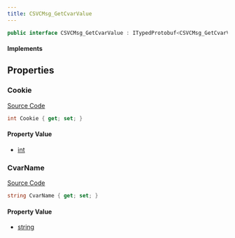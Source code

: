 ```yaml
---
title: CSVCMsg_GetCvarValue
---
```


```csharp
public interface CSVCMsg_GetCvarValue : ITypedProtobuf<CSVCMsg_GetCvarValue>, INativeHandle, INetMessage<CSVCMsg_GetCvarValue>, IDisposable
```

#### Implements

## Properties

### Cookie

[Source Code](https://github.com/swiftly-solution/swiftlys2/blob/main/managed/src/SwiftlyS2.Generated/Protobufs/Interfaces/CSVCMsg_GetCvarValue.cs#L18)

```csharp
int Cookie { get; set; }
```

#### Property Value

- [int](https://learn.microsoft.com/dotnet/api/system.int32)

### CvarName

[Source Code](https://github.com/swiftly-solution/swiftlys2/blob/main/managed/src/SwiftlyS2.Generated/Protobufs/Interfaces/CSVCMsg_GetCvarValue.cs#L21)

```csharp
string CvarName { get; set; }
```

#### Property Value

- [string](https://learn.microsoft.com/dotnet/api/system.string)

